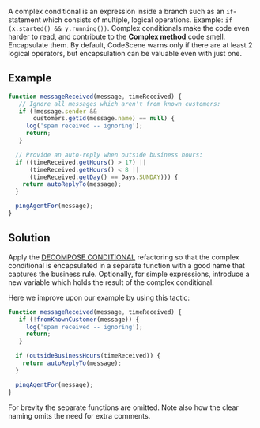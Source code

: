A complex conditional is an expression inside a branch such as an `if`-statement which consists of multiple, logical operations. Example: `if (x.started() && y.running())`. Complex conditionals make the code even harder to read, and contribute to the **Complex method** code smell. Encapsulate them. By default, CodeScene warns only if there are at least 2 logical operators, but encapsulation can be valuable even with just one.

## Example
```javascript
function messageReceived(message, timeReceived) {
   // Ignore all messages which aren't from known customers:
   if (!message.sender &&
       customers.getId(message.name) == null) {
     log('spam received -- ignoring');
     return;
   }

  // Provide an auto-reply when outside business hours:
  if ((timeReceived.getHours() > 17) ||
      (timeReceived.getHours() < 8 ||
      (timeReceived.getDay() == Days.SUNDAY))) {
    return autoReplyTo(message);
  }

  pingAgentFor(message);
}
```

## Solution
Apply the [DECOMPOSE CONDITIONAL](https://refactoring.com/catalog/decomposeConditional.html) refactoring so that the complex conditional is encapsulated in a separate function with a good name that captures the business rule. Optionally, for simple expressions, introduce a new variable which holds the result of the complex conditional.

Here we improve upon our example by using this tactic:

```javascript
function messageReceived(message, timeReceived) {
   if (!fromKnownCustomer(message)) {
     log('spam received -- ignoring');
     return;
   }

  if (outsideBusinessHours(timeReceived)) {
    return autoReplyTo(message);
  }

  pingAgentFor(message);
}
```

For brevity the separate functions are omitted. Note also how the clear naming omits the need for extra comments.